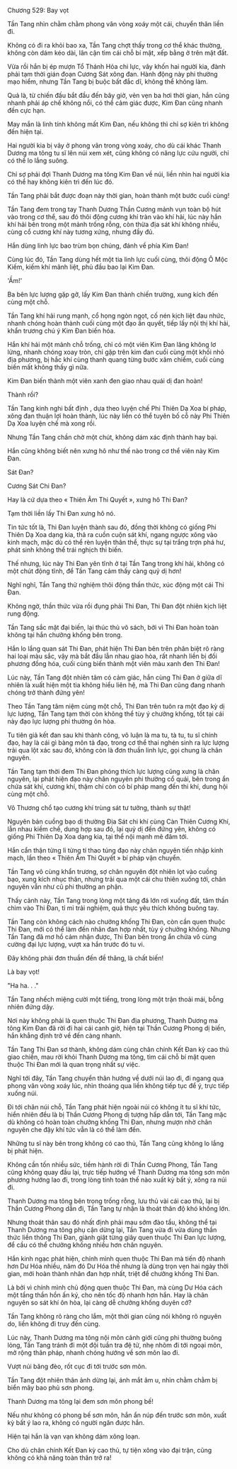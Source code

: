 




Chương 529: Bay vọt


Tần Tang nhìn chằm chằm phong vân vòng xoáy một cái, chuyển thân liền đi.

Không có đi ra khỏi bao xa, Tần Tang chợt thấy trong cơ thể khác thường, không còn dám kéo dài, lân cận tìm cái chỗ bí mật, xếp bằng ở trên mặt đất.

Vừa rồi hắn bị ép mượn Tổ Thánh Hỏa chi lực, vây khốn hai người kia, đành phải tạm thời gián đoạn Cương Sát xông đan. Hành động này phi thường mạo hiểm, nhưng Tần Tang bị buộc bất đắc dĩ, không thể không làm.

Quả là, từ chiến đấu bắt đầu đến bây giờ, vẻn vẹn ba hơi thời gian, hắn cũng nhanh phải áp chế không nổi, có thể cảm giác được, Kim Đan cũng nhanh đến cực hạn.

May mắn là linh tính không mất Kim Đan, nếu không thì chỉ sợ kiên trì không đến hiện tại.

Hai người kia bị vây ở phong vân trong vòng xoáy, cho dù cái khác Thanh Dương ma tông tu sĩ lên núi xem xét, cũng không có năng lực cứu người, chỉ có thể lo lắng suông.

Chỉ sợ phải đợi Thanh Dương ma tông Kim Đan về núi, liền nhìn hai người kia có thể hay không kiên trì đến lúc đó.

Tần Tang phải bắt được đoạn này thời gian, hoàn thành một bước cuối cùng!

Tần Tang đem trong tay Thanh Dương Thần Cương mảnh vụn toàn bộ hút vào trong cơ thể, sau đó thôi động cương khí tràn vào khí hải, lúc này hắn khí hải bên trong một mảnh trống rỗng, còn thừa địa sát khí không nhiều, cùng cổ cương khí này tương xứng, nhưng đầy đủ.

Hắn dùng linh lực bao trùm bọn chúng, đánh về phía Kim Đan!

Cùng lúc đó, Tần Tang dùng hết một tia linh lực cuối cùng, thôi động Ô Mộc Kiếm, kiếm khí mãnh liệt, phủ đầu bao lại Kim Đan.

'Ầm!'

Ba bên lực lượng gặp gỡ, lấy Kim Đan thành chiến trường, xung kích đến cùng một chỗ.

Tần Tang khí hải rung mạnh, cổ họng ngòn ngọt, cố nén kịch liệt đau nhức, nhanh chóng hoàn thành cuối cùng một đạo ấn quyết, tiếp lấy nội thị khí hải, khẩn trương chú ý Kim Đan biến hóa.

Hắn khí hải một mảnh chỗ trống, chỉ có một viên Kim Đan lăng không lơ lửng, nhanh chóng xoay tròn, chỉ gặp trên kim đan cuối cùng một khối nhỏ địa phương, bị hắc khí cùng thanh quang từng bước xâm chiếm, cuối cùng biến mất không thấy gì nữa.

Kim Đan biến thành một viên xanh đen giao nhau quái dị đan hoàn!

Thành rồi?

Tần Tang kinh nghi bất định , dựa theo luyện chế Phi Thiên Dạ Xoa bí pháp, xông đan thuận lợi hoàn thành, lúc này liền có thể tuyên bố cỗ này Phi Thiên Dạ Xoa luyện chế mà xong rồi.

Nhưng Tần Tang chần chờ một chút, không dám xác định thành hay bại.

Hắn cũng không biết nên xưng hô như thế nào trong cơ thể viên này Kim Đan.

Sát Đan?

Cương Sát Chi Đan?

Hay là cứ dựa theo « Thiên Âm Thi Quyết », xưng hô Thi Đan?

Tạm thời liền lấy Thi Đan xưng hô nó.

Tin tức tốt là, Thi Đan luyện thành sau đó, đồng thời không có giống Phi Thiên Dạ Xoa dạng kia, thả ra cuồn cuộn sát khí, ngang ngược xông vào kinh mạch, mặc dù có thể rèn luyện thân thể, thực sự tại trắng trợn phá hư, phát sinh không thể trái nghịch thi biến.

Thế nhưng, lúc này Thi Đan yên tĩnh ở tại Tần Tang trong khí hải, không có một chút động tĩnh, để Tần Tang cảm thấy càng quỷ dị hơn!

Nghĩ nghĩ, Tần Tang thử nghiệm thôi động thần thức, xúc động một cái Thi Đan.

Không ngờ, thần thức vừa rồi đụng phải Thi Đan, Thi Đan đột nhiên kịch liệt rung động.

Tần Tang sắc mặt đại biến, lại thúc thủ vô sách, bởi vì Thi Đan hoàn toàn không tại hắn chưởng khống bên trong.

Hắn lo lắng quan sát Thi Đan, phát hiện Thi Đan bên trên phân biệt rõ ràng hai loại màu sắc, vậy mà bắt đầu lẫn nhau giao hòa, rất nhanh liền bị đối phương đồng hóa, cuối cùng biến thành một viên màu xanh đen Thi Đan!

Lúc này, Tần Tang đột nhiên tâm có cảm giác, hắn cùng Thi Đan ở giữa dĩ nhiên là xuất hiện một tia không hiểu liên hệ, mà Thi Đan cũng đang nhanh chóng trở thành đứng yên!

Theo Tần Tang tâm niệm cùng một chỗ, Thi Đan trên tuôn ra một đạo kỳ dị lực lượng, Tần Tang tạm thời còn không thể tùy ý chưởng khống, tốt tại cái này đạo lực lượng phi thường ôn hòa.

Tu tiên giả kết đan sau khi thành công, vô luận là ma tu, tà tu, tu sĩ chính đạo, hay là cái gì bàng môn tả đạo, trong cơ thể thai nghén sinh ra lực lượng trải qua lột xác sau đó, không còn là đơn thuần linh lực, gọi chung là chân nguyên.

Tần Tang tạm thời đem Thi Đan phóng thích lực lượng cũng xưng là chân nguyên, lại phát hiện đạo này chân nguyên phi thường cổ quái, bên trong ẩn chứa sát khí, cương khí, thậm chí còn có bí pháp mang đến thi khí, dung hội cùng một chỗ.

Vô Thương chổ tạo cương khí trùng sát tư tưởng, thành sự thật!

Nguyên bản cuồng bạo dị thường Địa Sát chi khí cùng Càn Thiên Cương Khí, lẫn nhau kiềm chế, dung hợp sau đó, lại quỷ dị đến đứng yên, không có giống Phi Thiên Dạ Xoa dạng kia, tại thể nội mạnh mẽ đâm tới.

Hắn cẩn thận từng li từng tí thao túng đạo này chân nguyên tiến nhập kinh mạch, lần theo « Thiên Âm Thi Quyết » bí pháp vận chuyển.

Tần Tang vô cùng khẩn trương, sợ chân nguyên đột nhiên lọt vào cuồng bạo, xung kích nhục thân, nhưng trải qua một cái chu thiên xuống tới, chân nguyên vẫn như cũ phi thường an phận.

Thấy cảnh này, Tần Tang trong lòng một tảng đá lớn rơi xuống đất, tâm thần chìm vào Thi Đan, tỉ mỉ trải nghiệm, quả thực yêu thích không buông tay.

Tần Tang còn không cách nào chưởng khống Thi Đan, còn cần quen thuộc Thi Đan, mới có thể làm đến nhân đan hợp nhất, tùy ý chưởng khống. Nhưng Tần Tang đã mơ hồ cảm nhận được, Thi Đan bên trong ẩn chứa vô cùng cường đại lực lượng, vượt xa hắn trước đó tu vi.

Đây không phải đơn thuần đến đề thăng, là chất biến!

Là bay vọt!

"Ha ha. . ."

Tần Tang nhếch miệng cười một tiếng, trong lòng một trận thoải mái, bỗng nhiên đứng dậy.

Nơi này không phải là quen thuộc Thi Đan địa phương, Thanh Dương ma tông Kim Đan đã rời đi hai cái canh giờ, hiện tại Thần Cương Phong dị biến, hắn khẳng định trở về đến càng nhanh.

Tần Tang Thi Đan sơ thành, không dám cùng chân chính Kết Đan kỳ cao thủ giao chiến, mau rời khỏi Thanh Dương ma tông, tìm cái chỗ bí mật quen thuộc Thi Đan mới là quan trọng nhất sự việc.

Nghĩ tới đây, Tần Tang chuyển thân hướng về dưới núi lao đi, đi ngang qua phong vân vòng xoáy lúc, nhìn thoáng qua liền không tiếp tục để ý, trực tiếp xuống núi.

Đi tới chân núi chỗ, Tần Tang phát hiện ngoài núi có không ít tu sĩ khí tức, hiển nhiên đều là bị Thần Cương Phong dị tượng hấp dẫn tới, Tần Tang mặc dù không có hoàn toàn chưởng khống Thi Đan, nhưng mượn nhờ chân nguyên che đậy khí tức vẫn là có thể làm đến.

Những tu sĩ này bên trong không có cao thủ, Tần Tang cũng không lo lắng bị phát hiện.

Không cần tốn nhiều sức, tiềm hành rời đi Thần Cương Phong, Tần Tang cũng không quay đầu lại, trực tiếp hướng về Thanh Dương ma tông sơn môn phương hướng lao đi, trong lòng tính toán thế nào xuất kỳ bất ý, xông ra núi đi.

Thanh Dương ma tông bên trong trống rỗng, lưu thủ vài cái cao thủ, lại bị Thần Cương Phong dẫn đi, Tần Tang tự nhận là thoát thân độ khó không lớn.

Nhưng thoát thân sau đó nhất định phải mau sớm đào tẩu, không thể tại Thanh Dương ma tông phụ cận dừng lại, Tần Tang vừa đi vừa dùng thần thức liền thông Thi Đan, giành giật từng giây quen thuộc Thi Đan lực lượng, để cầu có thể chưởng khống nhiều hơn chân nguyên.

Hắn kinh ngạc phát hiện, chính mình quen thuộc Thi Đan mà tiến độ nhanh hơn Dư Hóa nhiều, năm đó Dư Hóa thế nhưng là dùng trọn vẹn hai ngày thời gian, mới hoàn thành nhân đan hợp nhất, triệt để chưởng khống Thi Đan.

Là bởi vì chính mình chủ động quen thuộc Thi Đan, mà cùng Dư Hóa cách một tầng thần hồn ấn ký, cho nên tốc độ nhanh hơn hắn. Hay là chân nguyên so sát khí ôn hòa, lại càng dễ chưởng khống duyên cớ?

Tần Tang không rõ ràng cho lắm, một thời gian cũng nói không rõ nguyên do, liền không đi truy đến cùng.

Lúc này, Thanh Dương ma tông nội môn cảnh giới cũng phi thường buông lỏng, Tần Tang tránh đi một đội tuần tra đệ tử, nhẹ nhõm đi tới ngoại môn, mở rộng thân pháp, nhanh chóng hướng về sơn môn lao đi.

Vượt núi băng đèo, rốt cục đi tới trước sơn môn.

Tần Tang đột nhiên thân ảnh dừng lại, ánh mắt âm u, nhìn chằm chằm bị biển mây bao phủ sơn phong.

Thanh Dương ma tông lại đem sơn môn phong bế!

Nếu như không có phong bế sơn môn, hắn ẩn núp đến trước sơn môn, xuất kỳ bất ý lao ra, không có người ngăn được hắn.

Hiện tại hắn là vạn vạn không dám xông loạn.

Cho dù chân chính Kết Đan kỳ cao thủ, tự tiện xông vào đại trận, cũng không có khả năng toàn thân trở ra!




